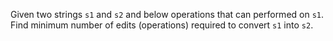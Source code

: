 Given two strings `s1` and `s2` and below operations that can performed on `s1`. Find minimum number of edits (operations) required to convert `s1` into `s2`.
